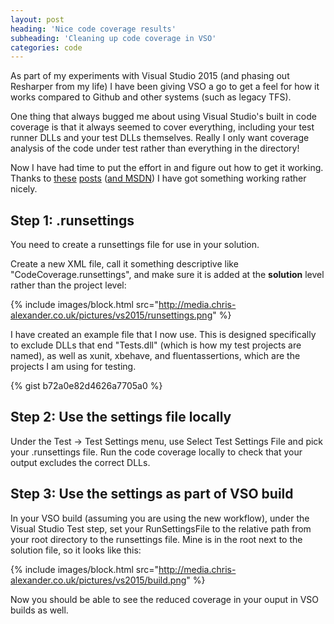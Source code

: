 ```yaml
---
layout: post
heading: 'Nice code coverage results'
subheading: 'Cleaning up code coverage in VSO'
categories: code
---
```


As part of my experiments with Visual Studio 2015 (and phasing out Resharper from my life) I have been giving VSO a go to get a feel for how it works compared to Github and other systems (such as legacy TFS).

One thing that always bugged me about using Visual Studio's built in code coverage is that it always seemed to cover everything, including your test runner DLLs and your test DLLs themselves. Really I only want coverage analysis of the code under test rather than everything in the directory!

Now I have had time to put the effort in and figure out how to get it working. Thanks to [these](https://web.archive.org/web/20170614051451/http://geekswithblogs.net/terje/archive/2013/12/04/how-to-exclude-code-from-code-coverage-in-visual-studio.aspx) [posts](http://blogs.msdn.com/b/sudhakan/archive/2012/05/11/customizing-code-coverage-in-visual-studio-11.aspx) ([and MSDN](https://msdn.microsoft.com/en-gb/library/jj159530.aspx)) I have got something working rather nicely.

## Step 1: .runsettings

You need to create a runsettings file for use in your solution.

Create a new XML file, call it something descriptive like "CodeCoverage.runsettings", and make sure it is added at the **solution** level rather than the project level:

{% include images/block.html src="http://media.chris-alexander.co.uk/pictures/vs2015/runsettings.png" %}

I have created an example file that I now use. This is designed specifically to exclude DLLs that end "Tests.dll" (which is how my test projects are named), as well as xunit, xbehave, and fluentassertions, which are the projects I am using for testing.

{% gist b72a0e82d4626a7705a0 %}

## Step 2: Use the settings file locally

Under the Test -> Test Settings menu, use Select Test Settings File and pick your .runsettings file. Run the code coverage locally to check that your output excludes the correct DLLs.

## Step 3: Use the settings as part of VSO build

In your VSO build (assuming you are using the new workflow), under the Visual Studio Test step, set your RunSettingsFile to the relative path from your root directory to the runsettings file. Mine is in the root next to the solution file, so it looks like this:

{% include images/block.html src="http://media.chris-alexander.co.uk/pictures/vs2015/build.png" %}

Now you should be able to see the reduced coverage in your ouput in VSO builds as well.